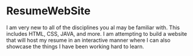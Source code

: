 # ResumeWebSite
I am very new to all of the disciplines you al may be familiar with.
This includes HTML, CSS, JAVA, and more. 
I am attempting to build a website that will host my resume in an interactive manner where I can also showcase the things I have been working hard to learn.
